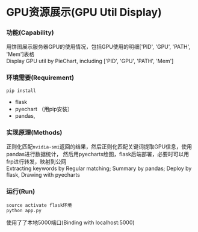 # GPU资源展示(GPU Util Display)
### 功能(Capability)
用饼图展示服务器GPU的使用情况，包括GPU使用的明细['PID', 'GPU', 'PATH', 'Mem']表格  
Display GPU util by PieChart, including ['PID', 'GPU', 'PATH', 'Mem']
### 环境需要(Requirement)
`pip install `
 - flask
 - pyechart （用pip安装）
 - pandas,

### 实现原理(Methods)
正则化匹配`nvidia-smi`返回的结果，然后正则化匹配关键词提取GPU信息，使用pandas进行数据统计，
然后用pyecharts绘图，flask后端部署，必要时可以用frp进行转发，映射到公网  
Extracting keywords by Regular matching; Summary by pandas; Deploy by flask, Drawing with pyecharts   

### 运行(Run)
```
source activate flask环境
python app.py
```  
使用了了本地5000端口(Binding with localhost:5000)
